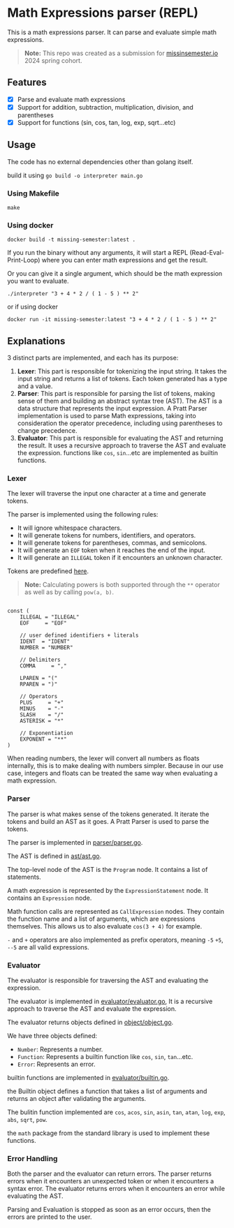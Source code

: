 # Math Expressions parser (REPL)

This is a math expressions parser. It can parse and evaluate simple math expressions.

> **Note:** This repo was created as a submission for [missinsemester.io](https://missingsemester.io) 2024 spring cohort.

## Features

- [x] Parse and evaluate math expressions
- [x] Support for addition, subtraction, multiplication, division, and parentheses
- [x] Support for functions (sin, cos, tan, log, exp, sqrt...etc)

## Usage

The code has no external dependencies other than golang itself.

build it using `go build -o interpreter main.go`

### Using Makefile

`make`

### Using docker

`docker build -t missing-semester:latest .`


If you run the binary without any arguments, it will start a REPL (Read-Eval-Print-Loop) where you can enter math expressions and get the result.

Or you can give it a single argument, which should be the math expression you want to evaluate.

`./interpreter "3 + 4 * 2 / ( 1 - 5 ) ** 2"`

or if using docker

`docker run -it missing-semester:latest "3 + 4 * 2 / ( 1 - 5 ) ** 2"`

## Explanations

3 distinct parts are implemented, and each has its purpose:

1. **Lexer**: This part is responsible for tokenizing the input string. 
    It takes the input string and returns a list of tokens. Each token
    generated has a type and a value.
2. **Parser**: This part is responsible for parsing the list of tokens, making sense of them
     and building an abstract syntax tree (AST). 
     The AST is a data structure that represents the input expression.
     A Pratt Parser implementation is used to parse Math expressions, taking into
     consideration the operator precedence, including using parentheses to change precedence.
3. **Evaluator**: This part is responsible for evaluating the AST and returning the result. 
       It uses a recursive approach to traverse the AST and evaluate the expression.
       functions like `cos`, `sin`...etc are implemented as builtin functions.


### Lexer

The lexer will traverse the input one character at a time and generate tokens.

The parser is implemented using the following rules: 

- It will ignore whitespace characters.
- It will generate tokens for numbers, identifiers, and operators.
- It will generate tokens for parentheses, commas, and semicolons.
- It will generate an `EOF` token when it reaches the end of the input.
- It will generate an `ILLEGAL` token if it encounters an unknown character.

Tokens are predefined [here](./token/token.go).

> **Note:** Calculating powers is both supported through the `**` operator as well as by calling `pow(a, b)`.

```golang

const (
	ILLEGAL = "ILLEGAL"
	EOF     = "EOF"

	// user defined identifiers + literals
	IDENT  = "IDENT"
	NUMBER = "NUMBER"

	// Delimiters
	COMMA     = ","

	LPAREN = "("
	RPAREN = ")"

	// Operators
	PLUS     = "+"
	MINUS    = "-"
	SLASH    = "/"
	ASTERISK = "*"

	// Exponentiation
	EXPONENT = "**"
)
```

When reading numbers, the lexer will convert all numbers as floats internally, this 
is to make dealing with numbers simpler. Because in our use case, integers and floats
can be treated the same way when evaluating a math expression.


### Parser

The parser is what makes sense of the tokens generated. It iterate the tokens
and build an AST as it goes. A Pratt Parser is used to parse the tokens.

The parser is implemented in [parser/parser.go](./parser/parser.go).

The AST is defined in [ast/ast.go](./ast/ast.go).

The top-level node of the AST is the `Program` node. It contains a list of statements.

A math expression is represented by the `ExpressionStatement` node. It contains an `Expression` node.

Math function calls are represented as `CallExpression` nodes. They contain the function name and a list of arguments,
which are expressions themselves. This allows us to also evaluate `cos(3 + 4)` for example.


`-` and `+` operators are also implemented as prefix operators, meaning `-5` `+5`, `--5` are all valid expressions.


### Evaluator

The evaluator is responsible for traversing the AST and evaluating the expression.

The evaluator is implemented in [evaluator/evaluator.go](./evaluator/evaluator.go), It is
a recursive approach to traverse the AST and evaluate the expression.

The evaluator returns objects defined in [object/object.go](./object/object.go).

We have three objects defined:

- `Number`: Represents a number.
- `Function`: Represents a builtin function like `cos`, `sin`, `tan`...etc.
- `Error`: Represents an error.

builtin functions are implemented in [evaluator/builtin.go](./evaluator/builtin.go).

the Builtin object defines a function that takes a list of arguments and returns an object after validating the arguments.

The bulitin function implemented are `cos`, `acos`, `sin`, `asin`, `tan`, `atan`, `log`, `exp`, `abs`, `sqrt`, `pow`.

the `math` package from the standard library is used to implement these functions.

### Error Handling

Both the parser and the evaluator can return errors. 
The parser returns errors when it encounters an unexpected token or when it encounters a syntax error. 
The evaluator returns errors when it encounters an error while evaluating the AST.

Parsing and Evaluation is stopped as soon as an error occurs, then the errors are printed to the user.
